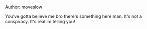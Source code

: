 Author: moveslow

You've gotta believe me bro there's something here man. It's not a conspiracy. It's real im telling you!
